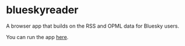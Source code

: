 # blueskyreader

A browser app that builds on the RSS and OPML data for Bluesky users.

You can run the app <a href="http://scripting.com/code/blueskyreader/">here</a>. 


